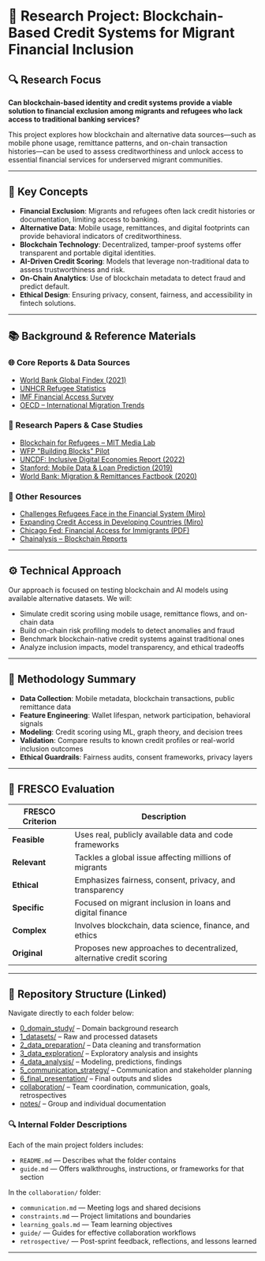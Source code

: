 # 📘 Research Project: Blockchain-Based Credit Systems for Migrant Financial Inclusion

## 🔍 Research Focus

**Can blockchain-based identity and credit systems provide a viable solution to financial exclusion among migrants and refugees who lack access to traditional banking services?**

This project explores how blockchain and alternative data sources—such as mobile phone usage, remittance patterns, and on-chain transaction histories—can be used to assess creditworthiness and unlock access to essential financial services for underserved migrant communities.

---

## 🧩 Key Concepts

* **Financial Exclusion**: Migrants and refugees often lack credit histories or documentation, limiting access to banking.
* **Alternative Data**: Mobile usage, remittances, and digital footprints can provide behavioral indicators of creditworthiness.
* **Blockchain Technology**: Decentralized, tamper-proof systems offer transparent and portable digital identities.
* **AI-Driven Credit Scoring**: Models that leverage non-traditional data to assess trustworthiness and risk.
* **On-Chain Analytics**: Use of blockchain metadata to detect fraud and predict default.
* **Ethical Design**: Ensuring privacy, consent, fairness, and accessibility in fintech solutions.

---

## 📚 Background & Reference Materials

### 🌐 Core Reports & Data Sources

* [World Bank Global Findex (2021)](https://globalfindex.worldbank.org/)
* [UNHCR Refugee Statistics](https://www.unhcr.org/refugee-statistics)
* [IMF Financial Access Survey](https://data.imf.org/en/datasets/IMF.STA:FAS)
* [OECD – International Migration Trends](https://www.oecd.org/en/topics/sub-issues/international-migration-trends.html)

### 🧾 Research Papers & Case Studies

* [Blockchain for Refugees – MIT Media Lab](https://www.media.mit.edu/projects/blockchain-for-refugees/overview/)
* [WFP "Building Blocks" Pilot](https://innovation.wfp.org/project/building-blocks)
* [UNCDF: Inclusive Digital Economies Report (2022)](https://migrantmoney.uncdf.org/resources/research/migrant-money-annual-report-2022/)
* [Stanford: Mobile Data & Loan Prediction (2019)](https://arxiv.org/pdf/1712.05840)
* [World Bank: Migration & Remittances Factbook (2020)](https://www.worldbank.org/en/publication/migrationandremittances)

### 🔗 Other Resources

* [Challenges Refugees Face in the Financial System (Miro)](https://miro.com/app/board/uXjVIoLcDiE=/?moveToWidget=3458764631836837820&cot=14)
* [Expanding Credit Access in Developing Countries (Miro)](https://miro.com/app/board/uXjVIoLcDiE=/?moveToWidget=3458764631836647636&cot=14)
* [Chicago Fed: Financial Access for Immigrants (PDF)](https://www.chicagofed.org/~/media/others/region/financial-access-for-immigrants/lessons-from-diverse-perspectives-pdf.pdf)
* [Chainalysis – Blockchain Reports](https://www.chainalysis.com/reports/)

---

## ⚙️ Technical Approach

Our approach is focused on testing blockchain and AI models using available alternative datasets. We will:

* Simulate credit scoring using mobile usage, remittance flows, and on-chain data
* Build on-chain risk profiling models to detect anomalies and fraud
* Benchmark blockchain-native credit systems against traditional ones
* Analyze inclusion impacts, model transparency, and ethical tradeoffs

---

## 🧪 Methodology Summary

* **Data Collection**: Mobile metadata, blockchain transactions, public remittance data
* **Feature Engineering**: Wallet lifespan, network participation, behavioral signals
* **Modeling**: Credit scoring using ML, graph theory, and decision trees
* **Validation**: Compare results to known credit profiles or real-world inclusion outcomes
* **Ethical Guardrails**: Fairness audits, consent frameworks, privacy layers

---

## 🧭 FRESCO Evaluation

| FRESCO Criterion | Description                                                          |
| ---------------- | -------------------------------------------------------------------- |
| **Feasible**     | Uses real, publicly available data and code frameworks               |
| **Relevant**     | Tackles a global issue affecting millions of migrants                |
| **Ethical**      | Emphasizes fairness, consent, privacy, and transparency              |
| **Specific**     | Focused on migrant inclusion in loans and digital finance            |
| **Complex**      | Involves blockchain, data science, finance, and ethics               |
| **Original**     | Proposes new approaches to decentralized, alternative credit scoring |

---

## 📁 Repository Structure (Linked)

Navigate directly to each folder below:

* [0\_domain\_study/](./0_domain_study/) – Domain background research
* [1\_datasets/](./1_datasets/) – Raw and processed datasets
* [2\_data\_preparation/](./2_data_preparation/) – Data cleaning and transformation
* [3\_data\_exploration/](./3_data_exploration/) – Exploratory analysis and insights
* [4\_data\_analysis/](./4_data_analysis/) – Modeling, predictions, findings
* [5\_communication\_strategy/](./5_communication_strategy/) – Communication and stakeholder planning
* [6\_final\_presentation/](./6_final_presentation/) – Final outputs and slides
* [collaboration/](./collaboration/) – Team coordination, communication, goals, retrospectives
* [notes/](./notes/) – Group and individual documentation

### 🔍 Internal Folder Descriptions

Each of the main project folders includes:

* `README.md` — Describes what the folder contains
* `guide.md` — Offers walkthroughs, instructions, or frameworks for that section

In the `collaboration/` folder:

* `communication.md` — Meeting logs and shared decisions
* `constraints.md` — Project limitations and boundaries
* `learning_goals.md` — Team learning objectives
* `guide/` — Guides for effective collaboration workflows
* `retrospective/` — Post-sprint feedback, reflections, and lessons learned

---
